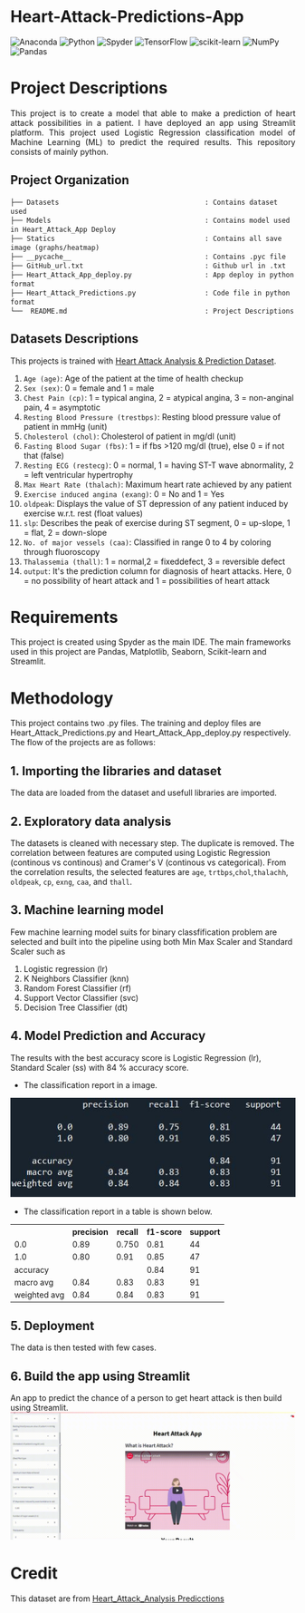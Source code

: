 <h1> Heart-Attack-Predictions-App </h1>

![Anaconda](https://img.shields.io/badge/Anaconda-%2344A833.svg?style=for-the-badge&logo=anaconda&logoColor=white)
![Python](https://img.shields.io/badge/python-3670A0?style=for-the-badge&logo=python&logoColor=ffdd54)
![Spyder](https://img.shields.io/badge/Spyder-838485?style=for-the-badge&logo=spyder%20ide&logoColor=maroon)
![TensorFlow](https://img.shields.io/badge/TensorFlow-%23FF6F00.svg?style=for-the-badge&logo=TensorFlow&logoColor=white)
![scikit-learn](https://img.shields.io/badge/scikit--learn-%23F7931E.svg?style=for-the-badge&logo=scikit-learn&logoColor=white)
![NumPy](https://img.shields.io/badge/numpy-%23013243.svg?style=for-the-badge&logo=numpy&logoColor=white)
![Pandas](https://img.shields.io/badge/pandas-%23150458.svg?style=for-the-badge&logo=pandas&logoColor=white)



# Project Descriptions
<p align="justify"> This project is to create a model that able to make a prediction of heart attack possibilities in a patient. I have deployed an app using Streamlit platform. This project used Logistic Regression classification model of Machine Learning (ML) to predict the required results. This repository consists of mainly python.</p>

## Project Organization
  ```
  ├── Datasets                                    : Contains dataset used 
  ├── Models                                      : Contains model used in Heart_Attack_App Deploy
  ├── Statics                                     : Contains all save image (graphs/heatmap)
  ├── __pycache__                                 : Contains .pyc file
  ├── GitHub_url.txt                              : Github url in .txt
  ├── Heart_Attack_App_deploy.py                  : App deploy in python format
  ├── Heart_Attack_Predictions.py                 : Code file in python format
  └──  README.md                                  : Project Descriptions 
  ```
## Datasets Descriptions
This projects is trained with  [Heart Attack Analysis & Prediction Dataset](https://www.kaggle.com/datasets/rashikrahmanpritom/heart-attack-analysis-prediction-dataset).

1. `Age (age)`: Age of the patient at the time of health checkup
2. `Sex (sex)`: 0 = female and 1 = male
3. `Chest Pain (cp)`: 1 = typical angina, 2 = atypical angina, 3 = non-anginal pain, 4 = asymptotic
4. `Resting Blood Pressure (trestbps)`: Resting blood pressure value of patient in mmHg (unit)
5. `Cholesterol (chol)`: Cholesterol of patient in mg/dl (unit)
6. `Fasting Blood Sugar (fbs)`: 1 = if fbs >120 mg/dl (true), else 0 = if not that (false)
7. `Resting ECG (restecg)`: 0 = normal, 1 = having ST-T wave abnormality, 2 = left ventricular hypertrophy
8. `Max Heart Rate (thalach)`: Maximum heart rate achieved by any patient
9. `Exercise induced angina (exang)`: 0 = No and 1 = Yes
10. `oldpeak`: Displays the value of ST depression of any patient induced by exercise w.r.t. rest (float values)
11. `slp`: Describes the peak of exercise during ST segment, 0 = up-slope, 1 = flat, 2 = down-slope
12. `No. of major vessels (caa)`: Classified in range 0 to 4 by coloring through fluoroscopy
13. `Thalassemia (thall)`: 1 = normal,2 = fixeddefect, 3 = reversible defect
14. `output`: It's the prediction column for diagnosis of heart attacks. Here, 0 = no possibility of heart attack and 1 = possibilities of heart attack

# Requirements
This project is created using Spyder as the main IDE. The main frameworks used in this project are Pandas, Matplotlib, Seaborn, Scikit-learn and Streamlit.

# Methodology
This project contains two .py files. The training and deploy files are Heart_Attack_Predictions.py and Heart_Attack_App_deploy.py respectively. The flow of the projects are as follows:

   ## 1. Importing the libraries and dataset

   The data are loaded from the dataset and usefull libraries are imported.

   ## 2. Exploratory data analysis

   The datasets is cleaned with necessary step. The duplicate is removed. The correlation between features are computed using Logistic Regression (continous vs continous) and Cramer's V (continous vs categorical). From the correlation results, the selected features are `age`, `trtbps`,`chol`,`thalachh`, `oldpeak`, `cp`, `exng`, `caa`, and `thall`.

   ## 3. Machine learning model 

   Few machine learning model suits for binary classfification problem are selected and built into the pipeline using both Min Max Scaler and Standard Scaler such as 

  1. Logistic regression (lr)
  2. K Neighbors Classifier (knn)
  3. Random Forest Classifier (rf)
  4. Support Vector Classifier (svc)
  5. Decision Tree Classifier (dt)

   ## 4. Model Prediction and Accuracy

   The results with the best accuracy score is Logistic Regression (lr), Standard Scaler (ss) with 84 % accuracy score. 
   - The classification report in a image.
   
   ![](Statics/84.JPG)
     
   - The classification report in a table is shown below. 
   <!DOCTYPE html>
<html>
 
<head>
</head>
 
<body>
    <table style="width:100%">
        <tr>
            <th></th>
            <th>precision</th>
            <th>recall</th>
            <th>f1-score</th>
            <th>support</th>
        </tr>
        <tr>
            <td>0.0</td>
            <td>0.89</td>          
            <td>0.750</td>
            <td>0.81</td>
            <td>44</td>
        </tr>
        <tr>
            <td>1.0</td>
            <td>0.80</td>          
            <td>0.91</td>
            <td>0.85</td>
            <td>47</td>
        </tr>
        <tr>
            <td>accuracy</td>
            <td></td>          
            <td></td>
            <td>0.84</td>
            <td>91</td>
        </tr>
        <tr>
            <td>macro avg</td>
            <td>0.84</td>          
            <td>0.83</td>
            <td>0.83</td>
            <td>91</td>
        </tr>
        <tr>
            <td>weighted avg</td>
            <td>0.84</td>          
            <td>0.84</td>
            <td>0.83</td>
            <td>91</td>
        </tr>
    </table>
</body>
 
</html>    



   ## 5. Deployment

  The data is then tested with few cases. 

   ## 6. Build the app using Streamlit

   An app to predict the chance of a person to get heart attack is then build using Streamlit. 
   ![](Statics/streamlit-Heart_Attack_App_deploy-2022-07-25-18-07-97.gif)

# Credit
This dataset are from [Heart_Attack_Analysis  Predicctions](https://www.kaggle.com/rashikrahmanpritom/heart-attack-analysis-prediction-dataset)

